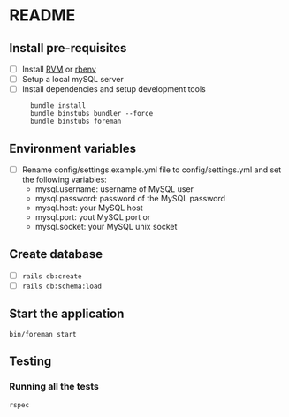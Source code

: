 # README

## Install pre-requisites
- [ ] Install [RVM](https://rvm.io/) or [rbenv](https://github.com/rbenv/rbenv)
- [ ] Setup a local mySQL server
- [ ] Install dependencies and setup development tools
  ```
    bundle install
    bundle binstubs bundler --force
    bundle binstubs foreman
  ```

## Environment variables
- [ ] Rename config/settings.example.yml file to config/settings.yml and set the following variables:
    - mysql.username: username of MySQL user
    - mysql.password: password of the MySQL password
    - mysql.host: your MySQL host
    - mysql.port: yout MySQL port
or
    - mysql.socket: your MySQL unix socket

## Create database 
- [ ] `rails db:create`
- [ ] `rails db:schema:load`

## Start the application
```
bin/foreman start
```

## Testing

### Running all the tests
```
rspec
``` 
